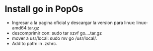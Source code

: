 # Install go in PopOs
* Ingresar a la pagina oficial y descargar la version para linux: linux-amd64.tar.gz
* descomprimir con: sudo tar xzvf go....tar.gz
* mover a usr/local: sudo mv go /usr/local/.
* Add to path: in .zshrc.
